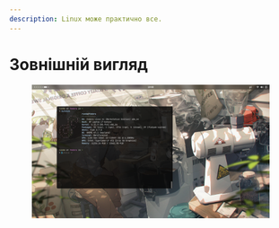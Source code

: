 ```yaml
---
description: Linux може практично все.
---
```


# Зовнішній вигляд

<figure><img src="../../.gitbook/assets/image.png" alt=""><figcaption></figcaption></figure>
